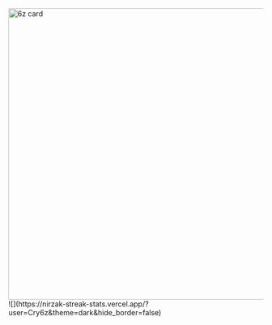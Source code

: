 <img width="2125" height="575" alt="6z card" src="https://github.com/user-attachments/assets/179b178c-25ce-4fcc-ba40-0209ff26f87c" />
![](https://nirzak-streak-stats.vercel.app/?user=Cry6z&theme=dark&hide_border=false)<br/>
